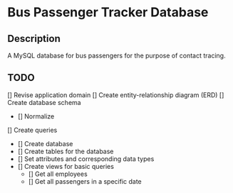 # Bus Passenger Tracker Database

## Description

A MySQL database for bus passengers for the purpose of contact tracing.

## TODO

[] Revise application domain
[] Create entity-relationship diagram (ERD)
[] Create database schema

- [] Normalize

[] Create queries

- [] Create database
- [] Create tables for the database
- [] Set attributes and corresponding data types
- [] Create views for basic queries
  - [] Get all employees
  - [] Get all passengers in a specific date
